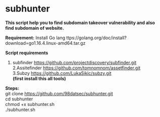 # subhunter

<b>This script help you to find subdomain takeover vulnerability and also find subdomain of website.</b> <br>

<b>Requirement:</b>
Install Go lang ttps://golang.org/doc/install?download=go1.16.4.linux-amd64.tar.gz

<b>Script requirements </b> <br>
1. subfinder https://github.com/projectdiscovery/subfinder.git <br>
2.Assitefinder https://github.com/tomnomnom/assetfinder.git<br>
3.Subzy https://github.com/LukaSikic/subzy.git <br>
<b>(first install this all tools)</b> <br>

<b>Steps:</b> <br>
git clone https://github.com/98datsec/subhunter.git <br>
cd subhunter <br>
chmod +x subhunter.sh <br>
./subhunter.sh <br>
